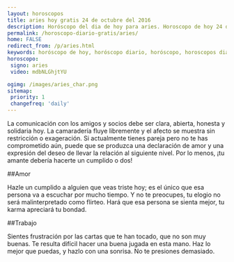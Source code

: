```yaml
---
layout: horoscopos
title: aries hoy gratis 24 de octubre del 2016 
description: Horóscopo del dia de hoy para aries. Horoscopo de hoy 24 de octubre del 2016. Las predicciones de amor, trabajo, vida personal gratis.
permalink: /horoscopo-diario-gratis/aries/
home: FALSE
redirect_from: /p/aries.html
keywords: horóscopo de hoy, horóscopo diario, horóscopo, horoscopos diarios gratis del dia de hoy, horóscopo diario gratis,horóscopo 2016, horóscopo esperanza gracia, horoscopo aries hoy, horoscop, horóscopos gratis, horoscopo aries, horoscopo aries 2016, Tarot, Astrologia, Zodíaco, aries, horoscopo gratis
horoscopo:
 signo: aries
 video: mdbNLGhjtYU

ogimg: /images/aries_char.png
sitemap:
 priority: 1
 changefreq: 'daily'
---
```



La comunicación con los amigos y socios debe ser clara, abierta, honesta y solidaria hoy. La camaradería fluye libremente y el afecto se muestra sin restricción o exageración. Si actualmente tienes pareja pero no te has comprometido aún, puede que se produzca una declaración de amor y una expresión del deseo de llevar la relación al siguiente nivel. Por lo menos, ¡tu amante debería hacerte un cumplido o dos!

##Amor

Hazle un cumplido a alguien que veas triste hoy; es el único que esa persona va a escuchar por mucho tiempo. Y no te preocupes, tu elogio no será malinterpretado como flirteo. Hará que esa persona se sienta mejor, tu karma apreciará tu bondad.

##Trabajo

Sientes frustración por las cartas que te han tocado, que no son muy buenas. Te resulta difícil hacer una buena jugada en esta mano. Haz lo mejor que puedas, y hazlo con una sonrisa. No te presiones demasiado.